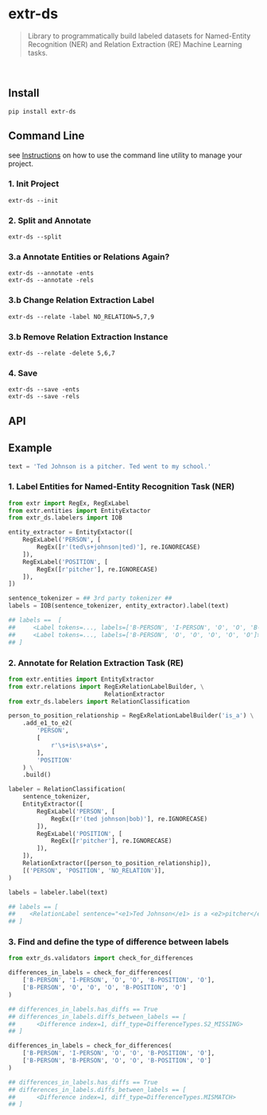 # extr-ds
> Library to programmatically build labeled datasets for Named-Entity Recognition (NER) and Relation Extraction (RE) Machine Learning tasks.

<br />

## Install

```
pip install extr-ds
```

## Command Line

see [Instructions](https://medium.com/@pasdan/building-custom-named-entity-recognition-models-e4d8d95804e) on how to use the command line utility to manage your project.

### 1. Init Project
```
extr-ds --init
```

### 2. Split and Annotate
```
extr-ds --split
```

### 3.a Annotate Entities or Relations Again?
```
extr-ds --annotate -ents
extr-ds --annotate -rels
```

### 3.b Change Relation Extraction Label
```
extr-ds --relate -label NO_RELATION=5,7,9
```

### 3.b Remove Relation Extraction Instance
```
extr-ds --relate -delete 5,6,7
```

### 4. Save
```
extr-ds --save -ents
extr-ds --save -rels
```

## API

## Example

```python
text = 'Ted Johnson is a pitcher. Ted went to my school.'
```

### 1. Label Entities for Named-Entity Recognition Task (NER)

```python
from extr import RegEx, RegExLabel
from extr.entities import EntityExtactor
from extr_ds.labelers import IOB

entity_extractor = EntityExtactor([
    RegExLabel('PERSON', [
        RegEx([r'(ted\s+johnson|ted)'], re.IGNORECASE)
    ]),
    RegExLabel('POSITION', [
        RegEx([r'pitcher'], re.IGNORECASE)
    ]),
])

sentence_tokenizer = ## 3rd party tokenizer ##
labels = IOB(sentence_tokenizer, entity_extractor).label(text)

## labels ==  [
##     <Label tokens=..., labels=['B-PERSON', 'I-PERSON', 'O', 'O', 'B-POSITION', 'O']>,
##     <Label tokens=..., labels=['B-PERSON', 'O', 'O', 'O', 'O', 'O']>
## ]
```

### 2. Annotate for Relation Extraction Task (RE)

```python
from extr.entities import EntityExtractor
from extr.relations import RegExRelationLabelBuilder, \
                           RelationExtractor
from extr_ds.labelers import RelationClassification

person_to_position_relationship = RegExRelationLabelBuilder('is_a') \
    .add_e1_to_e2(
        'PERSON',
        [
            r'\s+is\s+a\s+',
        ],
        'POSITION'
    ) \
    .build()

labeler = RelationClassification(
    sentence_tokenizer,
    EntityExtractor([
        RegExLabel('PERSON', [
            RegEx([r'(ted johnson|bob)'], re.IGNORECASE)
        ]),
        RegExLabel('POSITION', [
            RegEx([r'pitcher'], re.IGNORECASE)
        ]),
    ]),
    RelationExtractor([person_to_position_relationship]),
    [('PERSON', 'POSITION', 'NO_RELATION')],
)

labels = labeler.label(text)

## labels == [
##    <RelationLabel sentence="<e1>Ted Johnson</e1> is a <e2>pitcher</e2>." label="is_a">
## ]
```

### 3. Find and define the type of difference between labels

```python
from extr_ds.validators import check_for_differences

differences_in_labels = check_for_differences(
    ['B-PERSON', 'I-PERSON', 'O', 'O', 'B-POSITION', 'O'],
    ['B-PERSON', 'O', 'O', 'O', 'B-POSITION', 'O']
)

## differences_in_labels.has_diffs == True
## differences_in_labels.diffs_between_labels == [
##      <Difference index=1, diff_type=DifferenceTypes.S2_MISSING>
## ]

differences_in_labels = check_for_differences(
    ['B-PERSON', 'I-PERSON', 'O', 'O', 'B-POSITION', 'O'],
    ['B-PERSON', 'B-PERSON', 'O', 'O', 'B-POSITION', 'O']
)

## differences_in_labels.has_diffs == True
## differences_in_labels.diffs_between_labels == [
##      <Difference index=1, diff_type=DifferenceTypes.MISMATCH>
## ]
```
